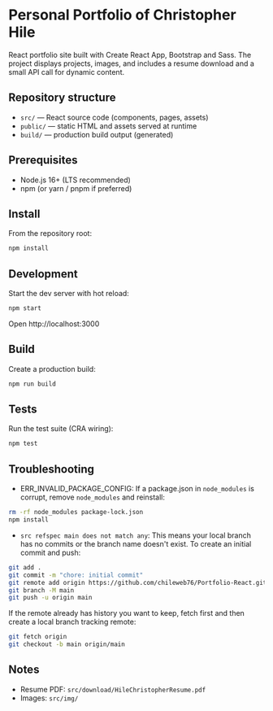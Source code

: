 # Personal Portfolio of Christopher Hile

React portfolio site built with Create React App, Bootstrap and Sass. The project displays projects, images, and includes a resume download and a small API call for dynamic content.

## Repository structure
- `src/` — React source code (components, pages, assets)
- `public/` — static HTML and assets served at runtime
- `build/` — production build output (generated)

## Prerequisites
- Node.js 16+ (LTS recommended)
- npm (or yarn / pnpm if preferred)

## Install
From the repository root:

```bash
npm install
```

## Development
Start the dev server with hot reload:

```bash
npm start
```

Open http://localhost:3000

## Build
Create a production build:

```bash
npm run build
```

## Tests
Run the test suite (CRA wiring):

```bash
npm test
```

## Troubleshooting
- ERR_INVALID_PACKAGE_CONFIG: If a package.json in `node_modules` is corrupt, remove `node_modules` and reinstall:

```bash
rm -rf node_modules package-lock.json
npm install
```

- `src refspec main does not match any`: This means your local branch has no commits or the branch name doesn't exist. To create an initial commit and push:

```bash
git add .
git commit -m "chore: initial commit"
git remote add origin https://github.com/chileweb76/Portfolio-React.git
git branch -M main
git push -u origin main
```

If the remote already has history you want to keep, fetch first and then create a local branch tracking remote:

```bash
git fetch origin
git checkout -b main origin/main
```

## Notes
- Resume PDF: `src/download/HileChristopherResume.pdf`
- Images: `src/img/`

